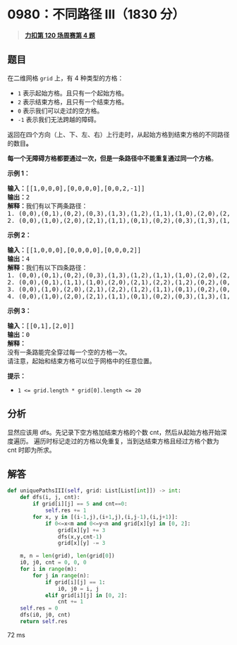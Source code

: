 # 0980：不同路径 III（1830 分）


> <u>**[力扣第 120 场周赛第 4 题](https://leetcode.cn/problems/unique-paths-iii/)**</u>

## 题目

<p>在二维网格 <code>grid</code> 上，有 4 种类型的方格：</p>

<ul>
<li><code>1</code> 表示起始方格。且只有一个起始方格。</li>
<li><code>2</code> 表示结束方格，且只有一个结束方格。</li>
<li><code>0</code> 表示我们可以走过的空方格。</li>
<li><code>-1</code> 表示我们无法跨越的障碍。</li>
</ul>

<p>返回在四个方向（上、下、左、右）上行走时，从起始方格到结束方格的不同路径的数目<strong>。</strong></p>

<p><strong>每一个无障碍方格都要通过一次，但是一条路径中不能重复通过同一个方格</strong>。</p>



<p><strong>示例 1：</strong></p>

<pre><strong>输入：</strong>[[1,0,0,0],[0,0,0,0],[0,0,2,-1]]
<strong>输出：</strong>2
<strong>解释：</strong>我们有以下两条路径：
1. (0,0),(0,1),(0,2),(0,3),(1,3),(1,2),(1,1),(1,0),(2,0),(2,1),(2,2)
2. (0,0),(1,0),(2,0),(2,1),(1,1),(0,1),(0,2),(0,3),(1,3),(1,2),(2,2)</pre>

<p><strong>示例 2：</strong></p>

<pre><strong>输入：</strong>[[1,0,0,0],[0,0,0,0],[0,0,0,2]]
<strong>输出：</strong>4
<strong>解释：</strong>我们有以下四条路径：
1. (0,0),(0,1),(0,2),(0,3),(1,3),(1,2),(1,1),(1,0),(2,0),(2,1),(2,2),(2,3)
2. (0,0),(0,1),(1,1),(1,0),(2,0),(2,1),(2,2),(1,2),(0,2),(0,3),(1,3),(2,3)
3. (0,0),(1,0),(2,0),(2,1),(2,2),(1,2),(1,1),(0,1),(0,2),(0,3),(1,3),(2,3)
4. (0,0),(1,0),(2,0),(2,1),(1,1),(0,1),(0,2),(0,3),(1,3),(1,2),(2,2),(2,3)</pre>

<p><strong>示例 3：</strong></p>

<pre><strong>输入：</strong>[[0,1],[2,0]]
<strong>输出：</strong>0
<strong>解释：</strong>
没有一条路能完全穿过每一个空的方格一次。
请注意，起始和结束方格可以位于网格中的任意位置。
</pre>



<p><strong>提示：</strong></p>

<ul>
<li><code>1 &lt;= grid.length * grid[0].length &lt;= 20</code></li>
</ul>


## 分析

显然应该用 dfs。先记录下空方格加结束方格的个数 cnt，然后从起始方格开始深度遍历。
遍历时标记走过的方格以免重复，当到达结束方格且经过方格个数为 cnt 时即为所求。

## 解答

```python
def uniquePathsIII(self, grid: List[List[int]]) -> int:
	def dfs(i, j, cnt):
		if grid[i][j] == 5 and cnt==0:
			self.res += 1
		for x, y in [(i-1,j),(i+1,j),(i,j-1),(i,j+1)]:
			if 0<=x<m and 0<=y<n and grid[x][y] in [0, 2]:
				grid[x][y] += 3
				dfs(x,y,cnt-1)
				grid[x][y] -= 3

	m, n = len(grid), len(grid[0])
	i0, j0, cnt = 0, 0, 0
	for i in range(m):
		for j in range(n):
			if grid[i][j] == 1:
				i0, j0 = i, j
			elif grid[i][j] in [0, 2]:
				cnt += 1
	self.res = 0
	dfs(i0, j0, cnt)
	return self.res
```

72 ms
